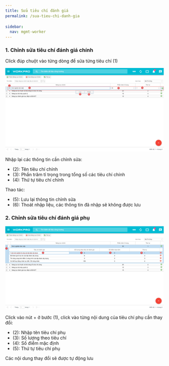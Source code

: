 ```yaml
---
title: Sửa tiêu chí đánh giá
permalink: /sua-tieu-chi-danh-gia

sidebar:
  nav: mgmt-worker
---
```

### **1. Chỉnh sửa tiêu chí đánh giá chính**

Click đúp chuột vào từng dòng để sửa từng tiêu chí (1)

![](assets\LLTCRate\LLTC_Rate_006.png)

Nhập lại các thông tin cần chỉnh sửa:

* (2): Tên tiêu chí chính
* (3): Phần trăm tỉ trọng trong tổng số các tiêu chí chính
* (4): Thứ tự tiêu chí chính

Thao tác:

* (5): Lưu lại thông tin chỉnh sửa
* (6): Thoát nhập liệu, các thông tin đã nhập sẽ không được lưu

### **2. Chỉnh sửa tiêu chí đánh giá phụ**

![](assets\LLTCRate\LLTC_Rate_007.png)

Click vào nút + ở bước (1), click vào từng nội dung của tiêu chí phụ cần thay đổi:

* (2): Nhập tên tiêu chí phụ
* (3): Số lượng theo tiêu chí
* (4): Số điểm mặc định
* (5): Thứ tự tiêu chí phụ

Các nội dung thay đổi sẽ được tự động lưu